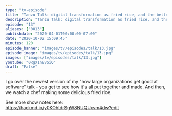 ```yaml
---
type: "tv-episode"
title: "Tanzu Talk: digital transformation as fried rice, and the better software standard talk"
description: "Tanzu Talk: digital transformation as fried rice, and the better software standard talk"
episode: "13"
aliases: ["0013"]
publishdate: "2020-04-01T00:00:00-07:00"
date: "2020-10-02 15:09:45"
minutes: 120
episode_banner: "images/tv/episodes/talk/13.jpg"
episode_image: "images/tv/episodes/talk/13.jpg"
images: ["images/tv/episodes/talk/13.jpg"]
youtube: "0RgX1n8vSiQ"
draft: "False"
---
```


I go over the newest version of my "how large organizations get good at software" talk - you get to see how it's all put together and made. And then, we watch a chef making some delicious fried rice.

See more show notes here: https://hackmd.io/y0KOhtdrSgW8NUQUxvm4dw?edit